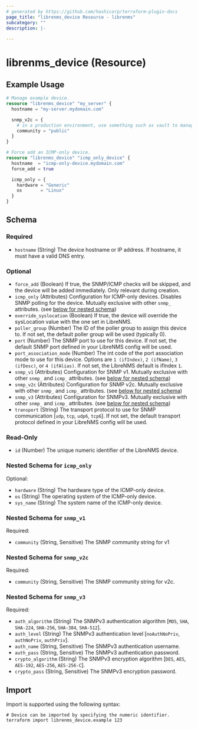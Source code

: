 ```yaml
---
# generated by https://github.com/hashicorp/terraform-plugin-docs
page_title: "librenms_device Resource - librenms"
subcategory: ""
description: |-
  
---
```


# librenms_device (Resource)



## Example Usage

```terraform
# Manage example device.
resource "librenms_device" "my_server" {
  hostname = "my-server.mydomain.com"

  snmp_v2c = {
    # in a production environment, use something such as vault to manage and provide the secrets value
    community = "public"
  }
}

# Force add an ICMP-only device.
resource "librenms_device" "icmp_only_device" {
  hostname  = "icmp-only-device.mydomain.com"
  force_add = true

  icmp_only = {
    hardware = "Generic"
    os       = "Linux"
  }
}
```

<!-- schema generated by tfplugindocs -->
## Schema

### Required

- `hostname` (String) The device hostname or IP address. If hostname, it must have a valid DNS entry.

### Optional

- `force_add` (Boolean) If true, the SNMP/ICMP checks will be skipped, and the device will be added immediately. Only relevant during creation.
- `icmp_only` (Attributes) Configuration for ICMP-only devices. Disables SNMP polling for the device. Mutually exclusive with other `snmp_` attributes. (see [below for nested schema](#nestedatt--icmp_only))
- `override_syslocation` (Boolean) If true, the device will override the sysLocation value with the one set in LibreNMS.
- `poller_group` (Number) The ID of the poller group to assign this device to. If not set, the default poller group will be used (typically 0).
- `port` (Number) The SNMP port to use for this device. If not set, the default SNMP port defined in your LibreNMS config will be used.
- `port_association_mode` (Number) The int code of the port association mode to use for this device. Options are `1 (ifIndex)`, `2 (ifName)`, `3 (ifDesc)`, or `4 (ifAlias)`. If not set, the LibreNMS default is ifIndex `1`.
- `snmp_v1` (Attributes) Configuration for SNMP v1. Mutually exclusive with other `snmp_` and `icmp_` attributes. (see [below for nested schema](#nestedatt--snmp_v1))
- `snmp_v2c` (Attributes) Configuration for SNMP v2c. Mutually exclusive with other `snmp_`  and `icmp_` attributes. (see [below for nested schema](#nestedatt--snmp_v2c))
- `snmp_v3` (Attributes) Configuration for SNMPv3. Mutually exclusive with other `snmp_`  and `icmp_` attributes. (see [below for nested schema](#nestedatt--snmp_v3))
- `transport` (String) The transport protocol to use for SNMP communication [`udp`, `tcp`, `udp6`, `tcp6`]. If not set, the default transport protocol defined in your LibreNMS config will be used.

### Read-Only

- `id` (Number) The unique numeric identifier of the LibreNMS device.

<a id="nestedatt--icmp_only"></a>
### Nested Schema for `icmp_only`

Optional:

- `hardware` (String) The hardware type of the ICMP-only device.
- `os` (String) The operating system of the ICMP-only device.
- `sys_name` (String) The system name of the ICMP-only device.


<a id="nestedatt--snmp_v1"></a>
### Nested Schema for `snmp_v1`

Required:

- `community` (String, Sensitive) The SNMP community string for v1


<a id="nestedatt--snmp_v2c"></a>
### Nested Schema for `snmp_v2c`

Required:

- `community` (String, Sensitive) The SNMP community string for v2c.


<a id="nestedatt--snmp_v3"></a>
### Nested Schema for `snmp_v3`

Required:

- `auth_algorithm` (String) The SNMPv3 authentication algorithm [`MD5`, `SHA`, `SHA-224`, `SHA-256`, `SHA-384`, `SHA-512`].
- `auth_level` (String) The SNMPv3 authentication level [`noAuthNoPriv`, `authNoPriv`, `authPriv`].
- `auth_name` (String, Sensitive) The SNMPv3 authentication username.
- `auth_pass` (String, Sensitive) The SNMPv3 authentication password.
- `crypto_algorithm` (String) The SNMPv3 encryption algorithm [`DES`, `AES`, `AES-192`, `AES-256`, `AES-256-C`].
- `crypto_pass` (String, Sensitive) The SNMPv3 encryption password.

## Import

Import is supported using the following syntax:

```shell
# Device can be imported by specifying the numeric identifier.
terraform import librenms_device.example 123
```

